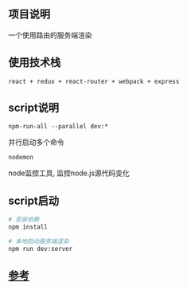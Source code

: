 ## 项目说明
一个使用路由的服务端渲染

## 使用技术栈
``` react + redux + react-router + webpack + express ```

## script说明
```npm-run-all --parallel dev:*```

并行启动多个命令

```nodemon```

node监控工具, 监控node.js源代码变化

## script启动
```bash
# 安装依赖
npm install 

# 本地启动服务端渲染
npm run dev:server
```
## [参考](https://github.com/StephenGrider/ReactSSRCasts)